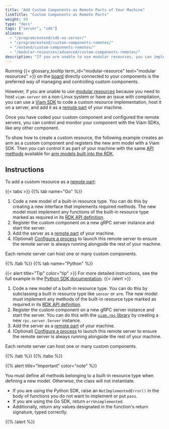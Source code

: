 ```yaml
---
title: "Add Custom Components as Remote Parts of Your Machine"
linkTitle: "Custom Components as Remote Parts"
weight: 99
type: "docs"
tags: ["server", "sdk"]
aliases:
  - "/program/extend/sdk-as-server/"
  - "/program/extend/custom-components-remotes/"
  - "/extend/custom-components-remotes/"
  - "/modular-resources/advanced/custom-components-remotes/"
description: "If you are unable to use modular resources, you can implement custom components and register them on a server configured as a remote of your machine."
---
```


Running {{< glossary_tooltip term_id="modular-resource" text="modular resources" >}} on the [board](/components/board/) directly connected to your components is the preferred way of managing and controlling custom components.

However, if you are unable to use [modular resources](/registry/) because you need to host `viam-server` on a non-Linux system or have an issue with compilation, you can use a [Viam SDK](/appendix/apis/) to code a custom resource implementation, host it on a server, and add it as a [remote part](/build/configure/parts/) of your machine.

Once you have coded your custom component and configured the remote servers, you can control and monitor your component with the Viam SDKs, like any other component.

To show how to create a custom resource, the following example creates an arm as a custom component and registers the new arm model with a Viam SDK.
Then you can control it as part of your machine with the same [API methods](/components/arm/#api) available for [arm models built into the RDK](/components/arm/#available-models).

## Instructions

To add a custom resource as a [remote part](/build/configure/parts/):

{{< tabs >}}
{{% tab name="Go" %}}

1. Code a new model of a built-in resource type.
   You can do this by creating a new interface that implements required methods.
   The new model must implement any functions of the built-in resource type marked as required in its [RDK API definition](/registry/#valid-apis-to-implement-in-your-model).
2. Register the custom component on a new gRPC server instance and start the server.
3. Add the server as a [remote part](/build/configure/parts/) of your machine.
4. (Optional) [Configure a process](/build/configure/processes/) to launch this remote server to ensure the remote server is always running alongside the rest of your machine.

Each remote server can host one or many custom components.

{{% /tab %}}
{{% tab name="Python" %}}

{{< alert title="Tip" color="tip" >}}
For more detailed instructions, see the full example in the [Python SDK documentation](https://python.viam.dev/examples/example.html#subclass-a-component).
{{< /alert >}}

1. Code a new model of a built-in resource type.
   You can do this by subclassing a built in resource type like `sensor` or `arm`.
   The new model must implement any methods of the built-in resource type marked as required in its [RDK API definition](/registry/#valid-apis-to-implement-in-your-model).
1. Register the custom component on a new gRPC server instance and start the server.
   You can do this with the [`viam.rpc` library](https://python.viam.dev/autoapi/viam/rpc/index.html) by creating a new `rpc.server.Server` instance.
1. Add the server as a [remote part](/build/configure/parts/) of your machine.
1. (Optional) [Configure a process](/build/configure/processes/) to launch this remote server to ensure the remote server is always running alongside the rest of your machine.

Each remote server can host one or many custom components.

{{% /tab %}}
{{% /tabs %}}

{{% alert title="Important" color="note" %}}

You must define all methods belonging to a built-in resource type when defining a new model.
Otherwise, the class will not instantiate.

- If you are using the Python SDK, raise an `NotImplementedError()` in the body of functions you do not want to implement or put `pass`.
- If you are using the Go SDK, return `errUnimplemented`.
- Additionally, return any values designated in the function's return signature, typed correctly.

{{% /alert %}}
